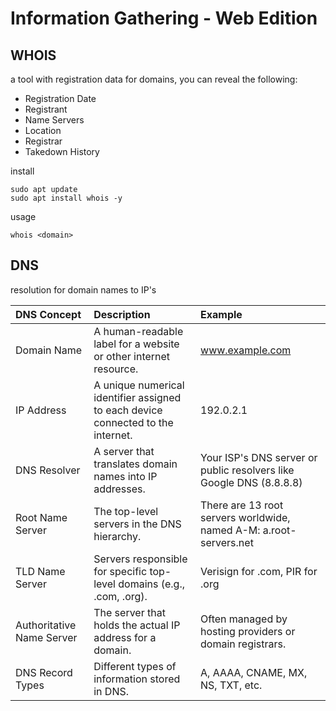 # Information Gathering - Web Edition

## WHOIS

a tool with registration data for domains, you can reveal the following:

- Registration Date
- Registrant
- Name Servers
- Location
- Registrar
- Takedown History

install
```
sudo apt update
sudo apt install whois -y
```

usage
```
whois <domain>
```

## DNS

resolution for domain names to IP's


|DNS Concept |	Description |	Example|
|:--------|:------------|:--------|
|Domain Name 	|A human-readable label for a website or other internet resource. 	|www.example.com|
|IP Address 	|A unique numerical identifier assigned to each device connected to the internet. 	|192.0.2.1|
|DNS Resolver 	|A server that translates domain names into IP addresses. 	|Your ISP's DNS server or public resolvers like Google DNS (8.8.8.8)|
|Root Name Server 	|The top-level servers in the DNS hierarchy. 	|There are 13 root servers worldwide, named A-M: a.root-servers.net|
|TLD Name Server |	Servers responsible for specific top-level domains (e.g., .com, .org).| 	Verisign for .com, PIR for .org|
|Authoritative Name Server| 	The server that holds the actual IP address for a domain. 	|Often managed by hosting providers or domain registrars.|
|DNS Record Types 	|Different types of information stored in DNS. |	A, AAAA, CNAME, MX, NS, TXT, etc.
